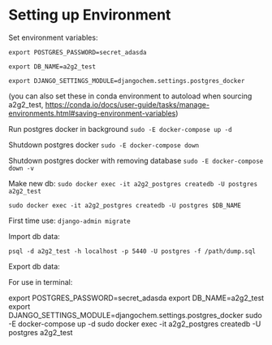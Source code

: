 Setting up Environment
======================

Set environment variables:

`export POSTGRES_PASSWORD=secret_adasda`

`export DB_NAME=a2g2_test`

`export DJANGO_SETTINGS_MODULE=djangochem.settings.postgres_docker`

(you can also set these in conda environment to autoload when sourcing a2g2_test, 
https://conda.io/docs/user-guide/tasks/manage-environments.html#saving-environment-variables)

Run postgres docker in background
`sudo -E docker-compose up -d`

Shutdown postgres docker
`sudo -E docker-compose down`

Shutdown postgres docker with removing database
`sudo -E docker-compose down -v`

Make new db:
`sudo docker exec -it a2g2_postgres createdb -U postgres a2g2_test`

`sudo docker exec -it a2g2_postgres createdb -U postgres $DB_NAME`

First time use: `django-admin migrate`


Import db data:

`psql -d a2g2_test -h localhost -p 5440 -U postgres -f /path/dump.sql`

Export db data:


For use in terminal:

export POSTGRES_PASSWORD=secret_adasda
export DB_NAME=a2g2_test
export DJANGO_SETTINGS_MODULE=djangochem.settings.postgres_docker
sudo -E docker-compose up -d
sudo docker exec -it a2g2_postgres createdb -U postgres a2g2_test

